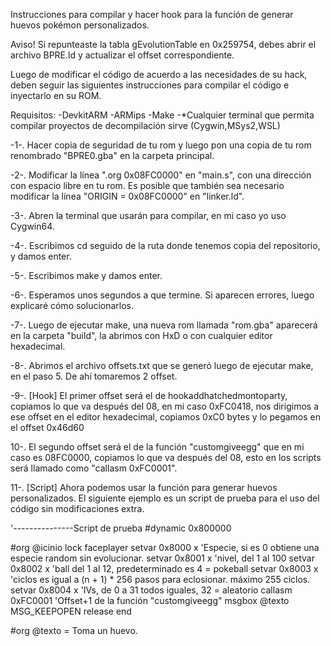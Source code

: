 Instrucciones para compilar y hacer hook para la función de generar huevos pokémon personalizados.

Aviso! Si repunteaste la tabla gEvolutionTable en 0x259754, debes abrir el archivo BPRE.ld y actualizar el offset correspondiente.

Luego de modificar el código de acuerdo a las necesidades de su hack, deben seguir las siguientes instrucciones para compilar el código e inyectarlo en su ROM.

Requisitos:
	-DevkitARM
	-ARMips
	-Make 
	-*Cualquier terminal que permita compilar proyectos de decompilación sirve (Cygwin,MSys2,WSL)

-1-. Hacer copia de seguridad de tu rom y luego pon una copia de tu rom renombrado "BPRE0.gba" en la carpeta principal.

-2-. Modificar la línea ".org 0x08FC0000" en "main.s", con una dirección con espacio libre en tu rom. Es posible que también sea necesario modificar la línea "ORIGIN = 0x08FC0000" en "linker.ld".

-3-. Abren la terminal que usarán para compilar, en mi caso yo uso Cygwin64.

-4-. Escribimos cd seguido de la ruta donde tenemos copia del repositorio, y damos enter.

-5-. Escribimos make y damos enter.

-6-. Esperamos unos segundos a que termine. Si aparecen errores, luego explicaré cómo solucionarlos.

-7-. Luego de ejecutar make, una nueva rom llamada "rom.gba" aparecerá en la carpeta "build", la abrimos con HxD o con cualquier editor hexadecimal.

-8-. Abrimos el archivo offsets.txt que se generó luego de ejecutar make, en el paso 5. De ahí tomaremos 2 offset.

-9-. [Hook] El primer offset será el de hookaddhatchedmontoparty, copiamos lo que va después del 08, en mi caso 0xFC0418, nos dirigimos a ese offset en el editor hexadecimal, copiamos 0xC0 bytes y lo pegamos en el offset 0x46d60

10-. El segundo offset será el de la función "customgiveegg" que en mi caso es 08FC0000, copiamos lo que va después del 08, esto en los scripts será llamado como "callasm 0xFC0001".

11-. [Script] Ahora podemos usar la función para generar huevos personalizados. El siguiente ejemplo es un script de prueba para el uso del código sin modificaciones extra.

'---------------Script de prueba
#dynamic 0x800000

#org @icinio
lock
faceplayer
setvar 0x8000 x 'Especie, si es 0 obtiene una especie random sin evolucionar.
setvar 0x8001 x 'nivel, del 1 al 100
setvar 0x8002 x 'ball del 1 al 12, predeterminado es 4 = pokeball
setvar 0x8003 x 'ciclos es igual a (n + 1) * 256 pasos para eclosionar. máximo 255 ciclos.
setvar 0x8004 x 'IVs, de 0 a 31 todos iguales, 32 = aleatorio
callasm 0xFC0001 'Offset+1 de la función "customgiveegg"
msgbox @texto MSG_KEEPOPEN
release
end

#org @texto
= Toma un huevo.

